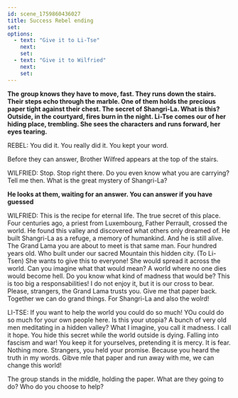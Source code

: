 ```yaml
---
id: scene_1759860436027
title: Success Rebel ending
set:
options:
  - text: "Give it to Li-Tse"
    next: 
    set:
  - text: "Give it to Wilfried"
    next: 
    set:
---
```


**The group knows they have to move, fast. They runs down the stairs.
Their steps echo through the marble.
One of them holds the precious paper tight against their chest. The secret of Shangri-La. What is this?
Outside, in the courtyard, fires burn in the night.
Li-Tse comes our of her hiding place, trembling.
She sees the characters and runs forward, her eyes tearing.**

REBEL: You did it. You really did it. You kept your word.

Before they can answer, Brother Wilfred appears at the top of the stairs.

WILFRIED: Stop. Stop right there. Do you even know what you are carrying?
Tell me then. What is the great mystery of Shangri-La?

**He looks at them, waiting for an answer.
You can answer if you have guessed**

WILFRIED: This is the recipe for eternal life. The true secret of this place.
Four centuries ago, a priest from Luxembourg, Father Perrault, crossed the world.
He found this valley and discovered what others only dreamed of.
He built Shangri-La as a refuge, a memory of humankind.
And he is still alive. The Grand Lama you are about to meet is that same man.
Four hundred years old. Who built under our sacred Mountain this hidden city.
(To Li-Tsen)
She wants to give this to everyone!
She would spread it across the world.
Can you imagine what that would mean?
A world where no one dies would become hell. 
Do you know what kind of madness that would be?
This is too big a responsabilities!
I do not enjoy it, but it is our cross to bear.
Please, strangers, the Grand Lama trusts you. 
Give me that paper back. 
Together we can do grand things. For Shangri-La and also the wolrd!

LI-TSE: If you want to help the world you could do so much! 
YOu could do so much for your own people here. 
Is this your utopia? A bunch of very old men meditating in a hidden valley?
What I imagine, you call it madness. I call it hope.
You hide this secret while the world outside is dying. Falling into fascism and war!
You keep it for yourselves, pretending it is mercy.
It is fear. Nothing more.
Strangers, you held your promise. Because you heard the truth in my words.
Gibve mle that paper and run away with me, we can change this world! 

The group stands in the middle, holding the paper.
What are they going to do? Who do you choose to help?
